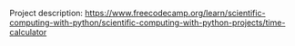 Project description: https://www.freecodecamp.org/learn/scientific-computing-with-python/scientific-computing-with-python-projects/time-calculator
